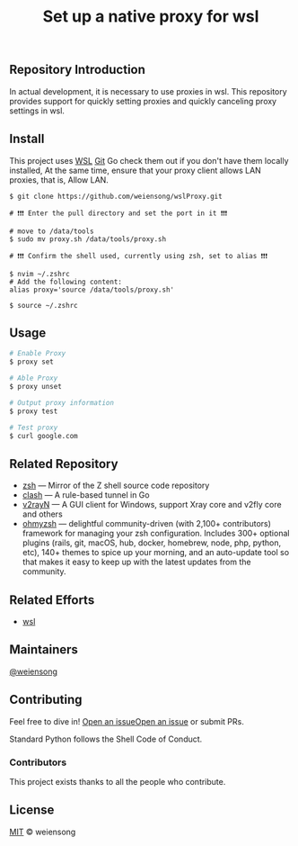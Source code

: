 <h1 align="center">Set up a native proxy for wsl</h1>



<p align="center">
<img src="https://img.shields.io/badge/license_-MIT-green" alt=""> <img src="https://img.shields.io/badge/shell-blue" alt=""> <img src="https://img.shields.io/badge/zsh-blue" alt="">  <img src="https://img.shields.io/badge/bash-blue" alt=""> 
</p>

## Repository Introduction

In actual development, it is necessary to use proxies in wsl. This repository provides support for quickly setting proxies and quickly canceling proxy settings in wsl.


## Install

This project uses [WSL](https://learn.microsoft.com/en-us/windows/wsl/install) [Git](https://git-scm.com/) Go check them out if you don't have them locally installed, At the same time, ensure that your proxy client allows LAN proxies, that is, Allow LAN.

```shell
$ git clone https://github.com/weiensong/wslProxy.git

# ❗❗❗ Enter the pull directory and set the port in it ❗❗❗

# move to /data/tools
$ sudo mv proxy.sh /data/tools/proxy.sh

# ❗❗❗ Confirm the shell used, currently using zsh, set to alias ❗❗❗

$ nvim ~/.zshrc
# Add the following content:
alias proxy='source /data/tools/proxy.sh'

$ source ~/.zshrc
```


## Usage
```sh
# Enable Proxy
$ proxy set

# Able Proxy
$ proxy unset

# Output proxy information
$ proxy test

# Test proxy
$ curl google.com
```

## Related Repository

- [zsh](https://github.com/zsh-users/zsh) — Mirror of the Z shell source code repository
- [clash](https://github.com/Dreamacro/clash) — A rule-based tunnel in Go
- [v2rayN](https://github.com/2dust/v2rayN) — A GUI client for Windows, support Xray core and v2fly core and others
- [ohmyzsh](https://github.com/ohmyzsh/ohmyzsh) — delightful community-driven (with 2,100+ contributors) framework for managing your zsh configuration. Includes 300+ optional plugins (rails, git, macOS, hub, docker, homebrew, node, php, python, etc), 140+ themes to spice up your morning, and an auto-update tool so that makes it easy to keep up with the latest updates from the community.



## Related Efforts

- [wsl](https://learn.microsoft.com/en-us/windows/wsl/install)



## Maintainers

[@weiensong](https://github.com/weiensong)


## Contributing

Feel free to dive in! [Open an issue](https://github.com/weiensong/scrapySelenium/issues)[Open an issue](https://github.com/weiensong/wslProxy/issues) or submit PRs.

Standard Python follows the Shell Code of Conduct.

### Contributors

This project exists thanks to all the people who contribute.


## License

[MIT](https://github.com/weiensong/weiensong/blob/main/.universal/LICENSE) © weiensong


